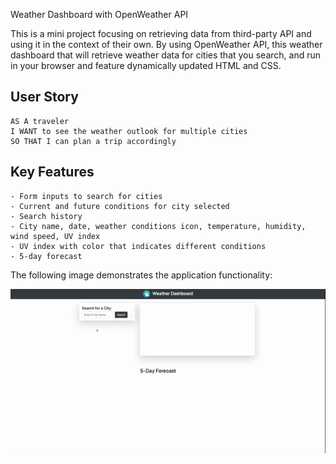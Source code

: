 Weather Dashboard with OpenWeather API

This is a mini project focusing on retrieving data from third-party API and using it in the context of their own. By using OpenWeather API, this weather dashboard that will retrieve weather data for cities that you search, and run in your browser and feature dynamically updated HTML and CSS.

## User Story

```
AS A traveler
I WANT to see the weather outlook for multiple cities
SO THAT I can plan a trip accordingly
```

## Key Features

```
- Form inputs to search for cities
- Current and future conditions for city selected
- Search history
- City name, date, weather conditions icon, temperature, humidity, wind speed, UV index
- UV index with color that indicates different conditions
- 5-day forecast

```

The following image demonstrates the application functionality:

![weather dashboard demo](./Assets/demo-weather-dashboard.gif)
